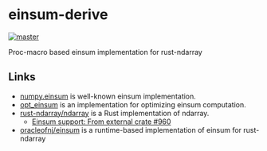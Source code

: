 einsum-derive
===============
[![master](https://img.shields.io/badge/docs-master-blue)](https://termoshtt.github.io/einsum-derive/einsum_derive/index.html)

Proc-macro based einsum implementation for rust-ndarray

Links
------
- [numpy.einsum](https://numpy.org/doc/stable/reference/generated/numpy.einsum.html) is well-known einsum implementation.
- [opt_einsum](https://optimized-einsum.readthedocs.io/en/stable/) is an implementation for optimizing einsum computation.
- [rust-ndarray/ndarray](https://github.com/rust-ndarray/ndarray) is a Rust implementation of ndarray.
  - [Einsum support: From external crate #960](https://github.com/rust-ndarray/ndarray/issues/960)
- [oracleofnj/einsum](https://github.com/oracleofnj/einsum) is a runtime-based implementation of einsum for rust-ndarray
